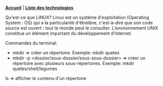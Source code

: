 **[Accueil](/README.md)** | **[Liste des technologies](/cahier.md)**

Qu'est-ce que LINUX?
Linux est un système d'exploitation (Operating System : OS) qui a la particularité d'êtrelibre, c'est-à-dire que
son code source est ouvert : tout le monde peut le consulter. L’environnement UNIX constitue un élément
important du développement d’internet.

Commandes du terminal:
- mkdir <dossier> => créer un répertoire.
Exemple: mkdir quetes
- mkdir -p <dossier/sous-dossier/sous-sous-dossier> => créer un répertoire avec plusieurs sous-répertoires.
Exemple: mkdir quetes/shell/legumes


ls => afficher le contenu d'un répertoire